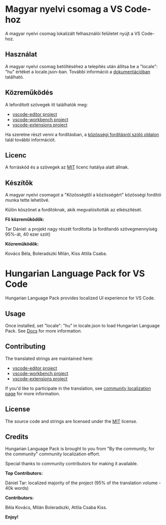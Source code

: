 #  Magyar nyelvi csomag a VS Code-hoz

A magyar nyelvi csomag lokalizált felhasználói felületet nyújt a VS Code-hoz.

## Használat
A magyar nyelvi csomag betöltéséhez a telepítés után állítsa be a "locale": "hu" értéket a locale.json-ban. További információ a [dokumentációban](https://go.microsoft.com/fwlink/?LinkId=761051) található.

## Közreműködés
A lefordított szövegek itt találhatók meg:
* [vscode-editor project](https://www.transifex.com/microsoft-oss/vscode-editor/language/hu/)
* [vscode-workbench project](https://www.transifex.com/microsoft-oss/vscode-workbench/language/hu/)
* [vscode-extensions project](https://www.transifex.com/microsoft-oss/vscode-extensions/language/hu/)

Ha szeretne részt venni a fordításban, a [közösségi fordításról szóló oldalon](https://aka.ms/vscodeloc) talál további információt.

## Licenc
A forráskód és a szövegek az [MIT](https://github.com/Microsoft/vscode-loc/blob/master/LICENSE.md) licenc hatálya alatt állnak.

## Készítők
A magyar nyelvi csomagot a "Közösségtől a közösségért" közösségi fordítói munka tette lehetővé.

Külön köszönet a fordítóknak, akik megvalósították az elkészítését.

**Fő közreműködők:**

Tar Dániel: a projekt nagy részét fordította (a fordítandó szövegmennyiség 95%-át, 40 ezer szót)

**Közreműködők:**

Kovács Béla, Boleradszki Milán, Kiss Attila Csaba.


#  Hungarian Language Pack for VS Code

Hungarian Language Pack provides localized UI experience for VS Code.

## Usage
Once installed, set "locale": "hu" in locale.json to load Hungarian Language Pack. See [Docs](https://go.microsoft.com/fwlink/?LinkId=761051) for more information.

## Contributing
The translated strings are maintained here:
* [vscode-editor project](https://www.transifex.com/microsoft-oss/vscode-editor/language/hu/)
* [vscode-workbench project](https://www.transifex.com/microsoft-oss/vscode-workbench/language/hu/)
* [vscode-extensions project](https://www.transifex.com/microsoft-oss/vscode-extensions/language/hu/)

If you'd like to participate in the translation, see [community localization page](https://aka.ms/vscodeloc) for more information.


## License
The source code and strings are licensed under the [MIT](https://github.com/Microsoft/vscode-loc/blob/master/LICENSE.md) license.

## Credits
Hungarian Language Pack is brought to you from  "By the community, for the community" community localization effort.

Special thanks to community contributors for making it available.

**Top Contributors:**

Dániel Tar: localized majority of the project (95% of the translation volume - 40k words)

**Contributors:**

Béla Kovács, Milán Boleradszki, Attila Csaba Kiss.


**Enjoy!**
